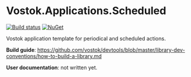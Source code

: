 # Vostok.Applications.Scheduled

[![Build status](https://ci.appveyor.com/api/projects/status/github/vostok/applications.scheduled?svg=true&branch=master)](https://ci.appveyor.com/project/vostok/applications.scheduled/branch/master)
[![NuGet](https://img.shields.io/nuget/v/Vostok.Applications.Scheduled.svg)](https://www.nuget.org/packages/Vostok.Applications.Scheduled)

Vostok application template for periodical and scheduled actions.


**Build guide**: https://github.com/vostok/devtools/blob/master/library-dev-conventions/how-to-build-a-library.md

**User documentation**: not written yet.